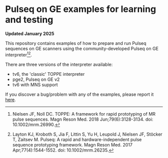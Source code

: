 # Pulseq on GE examples for learning and testing

**Updated January 2025**

This repository contains examples of how to prepare and run Pulseq sequences
on GE scanners using the community-developed Pulseq on GE interpreter[^1][^2].

There are three versions of the interpreter available:
* tv6, the 'classic' TOPPE interpreter
* pge2, Pulseq on GE v2
* tv6 with MNS support

If you discover a bug/problem with any of the examples, 
please report it [here](https://github.com/HarmonizedMRI/SequenceExamples-GE/issues).

[^1]: Nielsen JF, Noll DC. TOPPE: A framework for rapid prototyping of MR pulse sequences. Magn Reson Med. 2018 Jun;79(6):3128-3134. doi: 10.1002/mrm.26990.  

[^2]: Layton KJ, Kroboth S, Jia F, Littin S, Yu H, Leupold J, Nielsen JF, Stöcker T, Zaitsev M. Pulseq: A rapid and hardware-independent pulse sequence prototyping framework. Magn Reson Med. 2017 Apr;77(4):1544-1552. doi: 10.1002/mrm.26235.

